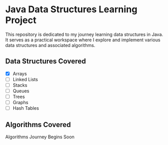 # Java Data Structures Learning Project

This repository is dedicated to my journey learning data structures in Java. It serves as a practical workspace where I explore and implement various data structures and associated algorithms.

## Data Structures Covered

- [X] Arrays
- [ ] Linked Lists
- [ ] Stacks
- [ ] Queues
- [ ] Trees
- [ ] Graphs
- [ ] Hash Tables

## Algorithms Covered
Algorithms Journey Begins Soon

